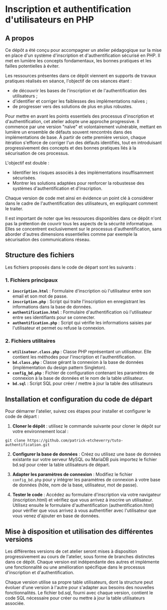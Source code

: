 # Inscription et authentification d'utilisateurs en PHP

## A propos

Ce dépôt a été conçu pour accompagner un atelier pédagogique sur la mise en place d'un système d'inscription et d'authentification sécurisé en PHP. 
Il met en lumière les concepts fondamentaux, les bonnes pratiques et les failles potentielles à éviter.

Les ressources présentes dans ce dépôt viennent en supports de travaux pratiques réalisés en séance, l'objectif de ces séances étant  :
- de découvrir les bases de l'inscription et de l'authentification des utilisateurs ;
- d'identifier et corriger les faiblesses des implémentations naïves ;
- de progresser vers des solutions de plus en plus robustes.


Pour mettre en avant les points essentiels des processus d'inscription et d'authentification, cet atelier adopte une approche progressive. Il commence par une version "naïve" et volontairement vulnérable, mettant en lumière un ensemble de défauts souvent rencontrés dans des implémentations de base. À partir de cette première version, chaque itération s'efforce de corriger l'un des défauts identifiés, tout en introduisant progressivement des concepts et des bonnes pratiques liés à la sécurisation de ces processus.

L'objectif est double :
- Identifier les risques associés à des implémentations insuffisamment sécurisées.
- Montrer les solutions adaptées pour renforcer la robustesse des systèmes d'authentification et d'inscription.

Chaque version de code met ainsi en évidence un point clé à considérer dans le cadre de l'authentification des utilisateurs, en expliquant comment le traiter.

Il est important de noter que les ressources disponibles dans ce dépôt n'ont pas la prétention de couvrir tous les aspects de la sécurité informatique. Elles se concentrent exclusivement sur le processus d'authentification, sans aborder d'autres dimensions essentielles comme par exemple la sécurisation des communications réseau.


## Structure des fichiers

Les fichiers proposés dans le code de départ sont les suivants  :

### 1. Fichiers principaux
- **`inscription.html`** : Formulaire d'inscription où l'utilisateur entre son email et son mot de passe.
- **`inscription.php`** : Script qui traite l'inscription en enregistrant les informations dans la base de données.
- **`authentification.html`** : Formulaire d'authentification où l'utilisateur entre ses identifiants pour se connecter.
- **`authentification.php`** : Script qui vérifie les informations saisies par l'utilisateur et permet ou refuse la connexion.

### 2. Fichiers utilitaires
- **`utilisateur.class.php`** : Classe PHP représentant un utilisateur. Elle contient les méthodes pour l'inscription et l'authentification.
- **`bd.class.php`** : Classe gérant la connexion à la base de données (implémentation du design pattern Singleton).
- **`config_bd.php`** : Fichier de configuration contenant les paramètres de connexion à la base de données et le nom de la table utilisateur.
- **`bd.sql`** : Script SQL pour créer / mettre à jour la table des utilisateurs


## Installation et configuration du code de départ

Pour démarrer l'atelier, suivez ces étapes pour installer et configurer le code de départ :

1.  **Cloner le dépôt**  : utilisez le commande suivante pour cloner le dépôt sur votre environnement local :
```
git clone https://github.com/patrick-etcheverry/tuto-authentification.git
```

2.  **Configurer la base de données** : Créez ou utilisez une base de données existante sur votre serveur MySQL ou MariaDB puis importez le fichier bd.sql pour créer la table utilisateurs de départ.

3.  **Adapter les paramètres de connexion**  : Modifiez le fichier `config_bd.php` pour y intégrer les paramètres de connexion à votre base de données (hôte, nom de la base, utilisateur, mot de passe).

3.  **Tester le code**  : Accédez au formulaire d'inscription via votre navigateur (inscription.html) et vérifiez que vous arrivez à inscrire un utilisateur. Utilisez ensuite le formulaire d'authentification (authentification.html) pour vérifier que vous arrivez à vous authentifier avec l'utilisateur que vous venez d'ajouter en base de données.


## Mise à disposition et utilisation des différentes versions

Les différentes versions de cet atelier seront mises à disposition progressivement au cours de l'atelier, sous forme de branches distinctes dans ce dépôt. Chaque version est indépendante des autres et implémente une fonctionnalité ou une amélioration spécifique dans le processus d'inscription et d'authentification.

Chaque version utilise sa propre table utilisateurs, dont la structure peut évoluer d'une version à l'autre pour s'adapter aux besoins des nouvelles fonctionnalités. Le fichier bd.sql, fourni avec chaque version, contient le code SQL nécessaire pour créer ou mettre à jour la table utilisateurs associée.

